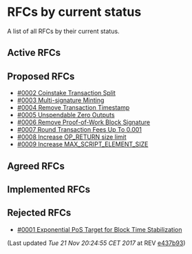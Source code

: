 # RFCs by current status

A list of all RFCs by their current status.

## Active RFCs


## Proposed RFCs

 - [#0002 Coinstake Transaction Split](./text/0002-split-coinstake-transaction/0002-split-coinstake-transaction.md)
 - [#0003 Multi-signature Minting](./text/0003-multisig-minting/0003-multisig-minting.md)
 - [#0004 Remove Transaction Timestamp](./text/0004-remove-transaction-timestamp/0004-remove-transaction-timestamp.md)
 - [#0005 Unspendable Zero Outputs](./text/0005-unspendable-zero-outputs/0005-unspendable-zero-outputs.md)
 - [#0006 Remove Proof-of-Work Block Signature](./text/0006-remove-pow-block-signature/0006-remove-pow-block-signature.md)
 - [#0007 Round Transaction Fees Up To 0.001](./text/0007-round-transaction-fees-up-to-0.001/0007-round-transaction-fees-up-to-0.001.md)
 - [#0008 Increase OP_RETURN size limit](./text/0008-increase-op-return-size-limit/0008-increase-op-return-size-limit.md)
 - [#0009 Increase MAX_SCRIPT_ELEMENT_SIZE](./text/0009-increase-max-script-element-size/0009-increase-max-script-element-size.md)

## Agreed RFCs


## Implemented RFCs


## Rejected RFCs

 - [#0001 Exponential PoS Target for Block Time Stabilization](./text/0001-exponential-pos-target-for-block-time-stabilization/0001-exponential-pos-target-for-block-time-stabilization.md)


(Last updated _Tue 21 Nov 20:24:55 CET 2017_ at REV [e437b93](https://github.com/peercoin/rfcs/commit/e437b93a54ddbeaa9eb4d0d66489755d6282e154))
